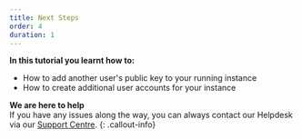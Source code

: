 ```yaml
---
title: Next Steps
order: 4
duration: 1
---
```


**In this tutorial you learnt how to:**

- How to add another user's public key to your running instance
- How to create additional user accounts for your instance

**We are here to help**  
If you have any issues along the way, you can always contact our Helpdesk via our [Support Centre](https://support.ehelp.edu.au/).
 {: .callout-info}